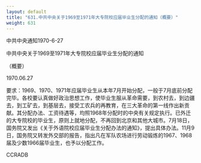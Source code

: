 ```yaml
---
layout: default
title: "631.中共中央关于1969至1971年大专院校应届毕业生分配的通知（概要）"
weight: 631
---
```


中共中央通知1970-6-27

中共中央关于1969至1971年大专院校应届毕业生分配的通知

（概要）

1970.06.27

要求：1969、1970、1971年应届毕业生从本年7月开始分配，一般于7月底前分配完毕。各校要认真做好政治思想工作，使毕业生服从革命需要，到农村去，到边疆去，到工矿去，到基层去，接受工农兵的再教育，在三大革命的第一线作出新贡献。其分配办法、工资待遇等，均照1968年分配时的中央有关规定执行。已外迁的大专院校的毕业生，原则上就地分配，不再回到北京和其他大城市。7月18日，国务院又发出《关于外语院校应届毕业生分配办法的通知》，提出具体办法。11月9日，国务院又转发外交部的报告，指出凡在军队农场进行劳动锻炼的1967、1968届及少数1966届毕业生，也予以分配工作。

CCRADB

